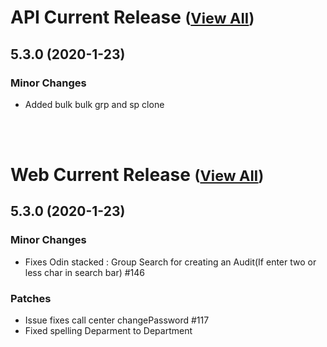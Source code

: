 
# API Current Release <small>([View All](/API.md))</small>
## 5.3.0 (2020-1-23)
### Minor Changes 

- Added bulk bulk grp and sp clone

<br><br>
# Web Current Release <small>([View All](/Web.md))</small>
## 5.3.0 (2020-1-23)
### Minor Changes 

- Fixes Odin stacked : Group Search for creating an Audit(If enter two or less char in search bar) #146

### Patches 

- Issue fixes call center changePassword #117
- Fixed spelling Deparment to Department

  